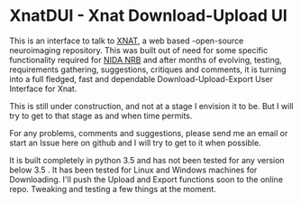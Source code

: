 # XnatDUI - Xnat Download-Upload UI

This is an interface to talk to [XNAT](https://www.xnat.org/), a web based -open-source neuroimaging repository. This was built out of need for some specific functionality required for [NIDA NRB](https://irp.drugabuse.gov/nrb/index.php) and after months of evolving, testing, requirements gathering, suggestions, critiques and comments, it is turning into a full fledged, fast and dependable Download-Upload-Export User Interface for Xnat.

This is still under construction, and not at a stage I envision it to be. But I will try to get to that stage as and when time permits. 

For any problems, comments and suggestions, please send me an email or start an Issue here on github and I will try to get to it when possible.

It is built completely in python 3.5 and has not been tested for any version below 3.5 . 
It has been tested for Linux and Windows machines for Downloading. I'll push the Upload and Export functions soon to the online repo. Tweaking and testing a few things at the moment.

